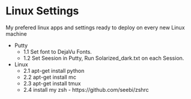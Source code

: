Linux Settings 
==============

My prefered linux apps and settings ready to deploy on every new Linux machine

<ul>
 <li>Putty
 <ul>
	<li>1.1 Set font to DejaVu Fonts.</li>
	<li>1.2 Set Seesion in Putty, Run Solarized_dark.txt on each Session.</li>
 </ul></li>
	
	
 <li>Linux
 <ul>
	<li>2.1 apt-get install python</li>
	<li>2.2 apt-get install mc</li>
	<li>2.3 apt-get install tmux</li>
	<li>2.4 install my zsh - https://github.com/seebi/zshrc</li>
 </ul></li>
  </ul>

